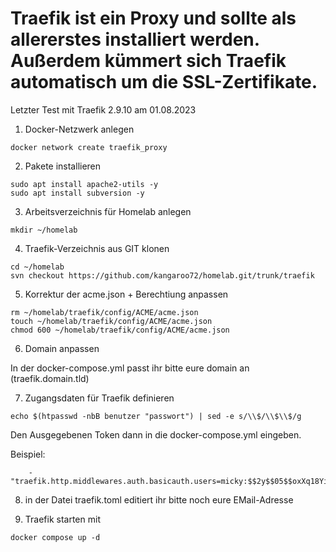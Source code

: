 # Traefik ist ein Proxy und sollte als allererstes installiert werden. Außerdem kümmert sich Traefik automatisch um die SSL-Zertifikate.
Letzter Test mit Traefik 2.9.10 am 01.08.2023

01. Docker-Netzwerk anlegen

```
docker network create traefik_proxy
```

02. Pakete installieren

```
sudo apt install apache2-utils -y
sudo apt install subversion -y
```

03. Arbeitsverzeichnis für Homelab anlegen

```
mkdir ~/homelab
```

04. Traefik-Verzeichnis aus GIT klonen

```
cd ~/homelab
svn checkout https://github.com/kangaroo72/homelab.git/trunk/traefik
```

05. Korrektur der acme.json + Berechtiung anpassen

```
rm ~/homelab/traefik/config/ACME/acme.json
touch ~/homelab/traefik/config/ACME/acme.json
chmod 600 ~/homelab/traefik/config/ACME/acme.json
```

06. Domain anpassen

In der docker-compose.yml passt ihr bitte eure domain an (traefik.domain.tld)

07. Zugangsdaten für Traefik definieren

```
echo $(htpasswd -nbB benutzer "passwort") | sed -e s/\\$/\\$\\$/g
```

Den Ausgegebenen Token dann in die docker-compose.yml eingeben.

Beispiel:

  ```
      - "traefik.http.middlewares.auth.basicauth.users=micky:$$2y$$05$$oxXq18YikZO/bZBvZb2DNOTGXOgAqEORk9nMvJ8fGEdnwIUHnaT9i"
  ```

08. in der Datei traefik.toml editiert ihr bitte noch eure EMail-Adresse

09. Traefik starten mit

```
docker compose up -d
```
